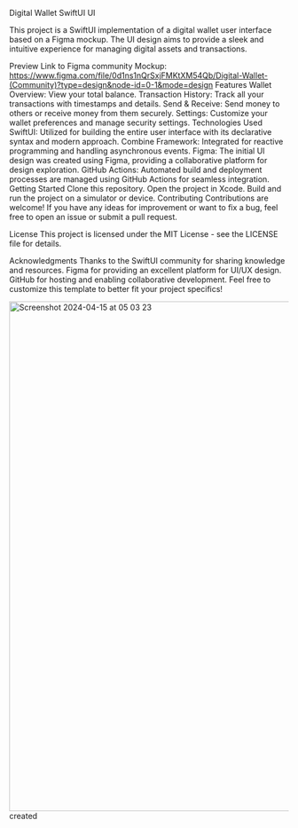 Digital Wallet SwiftUI UI

This project is a SwiftUI implementation of a digital wallet user interface based on a Figma mockup. The UI design aims to provide a sleek and intuitive experience for managing digital assets and transactions.

Preview
Link to Figma community Mockup: https://www.figma.com/file/0d1ns1nQrSxjFMKtXM54Qb/Digital-Wallet-(Community)?type=design&node-id=0-1&mode=design
Features
Wallet Overview: View your total balance.
Transaction History: Track all your transactions with timestamps and details.
Send & Receive: Send money to others or receive money from them securely.
Settings: Customize your wallet preferences and manage security settings.
Technologies Used
SwiftUI: Utilized for building the entire user interface with its declarative syntax and modern approach.
Combine Framework: Integrated for reactive programming and handling asynchronous events.
Figma: The initial UI design was created using Figma, providing a collaborative platform for design exploration.
GitHub Actions: Automated build and deployment processes are managed using GitHub Actions for seamless integration.
Getting Started
Clone this repository.
Open the project in Xcode.
Build and run the project on a simulator or device.
Contributing
Contributions are welcome! If you have any ideas for improvement or want to fix a bug, feel free to open an issue or submit a pull request.

License
This project is licensed under the MIT License - see the LICENSE file for details.

Acknowledgments
Thanks to the SwiftUI community for sharing knowledge and resources.
Figma for providing an excellent platform for UI/UX design.
GitHub for hosting and enabling collaborative development.
Feel free to customize this template to better fit your project specifics!

<img width="919" alt="Screenshot 2024-04-15 at 05 03 23" src="https://github.com/omotayosam/Digital-wallet/assets/37814830/0a605c55-1744-44a4-81b3-7c353982484d">
created
